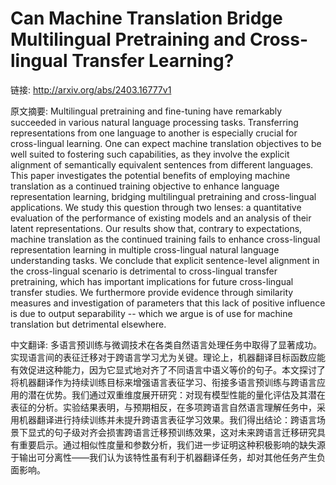 # Can Machine Translation Bridge Multilingual Pretraining and Cross-lingual Transfer Learning?

链接: http://arxiv.org/abs/2403.16777v1

原文摘要:
Multilingual pretraining and fine-tuning have remarkably succeeded in various
natural language processing tasks. Transferring representations from one
language to another is especially crucial for cross-lingual learning. One can
expect machine translation objectives to be well suited to fostering such
capabilities, as they involve the explicit alignment of semantically equivalent
sentences from different languages. This paper investigates the potential
benefits of employing machine translation as a continued training objective to
enhance language representation learning, bridging multilingual pretraining and
cross-lingual applications. We study this question through two lenses: a
quantitative evaluation of the performance of existing models and an analysis
of their latent representations. Our results show that, contrary to
expectations, machine translation as the continued training fails to enhance
cross-lingual representation learning in multiple cross-lingual natural
language understanding tasks. We conclude that explicit sentence-level
alignment in the cross-lingual scenario is detrimental to cross-lingual
transfer pretraining, which has important implications for future cross-lingual
transfer studies. We furthermore provide evidence through similarity measures
and investigation of parameters that this lack of positive influence is due to
output separability -- which we argue is of use for machine translation but
detrimental elsewhere.

中文翻译:
多语言预训练与微调技术在各类自然语言处理任务中取得了显著成功。实现语言间的表征迁移对于跨语言学习尤为关键。理论上，机器翻译目标函数应能有效促进这种能力，因为它显式地对齐了不同语言中语义等价的句子。本文探讨了将机器翻译作为持续训练目标来增强语言表征学习、衔接多语言预训练与跨语言应用的潜在优势。我们通过双重维度展开研究：对现有模型性能的量化评估及其潜在表征的分析。实验结果表明，与预期相反，在多项跨语言自然语言理解任务中，采用机器翻译进行持续训练并未提升跨语言表征学习效果。我们得出结论：跨语言场景下显式的句子级对齐会损害跨语言迁移预训练效果，这对未来跨语言迁移研究具有重要启示。通过相似性度量和参数分析，我们进一步证明这种积极影响的缺失源于输出可分离性——我们认为该特性虽有利于机器翻译任务，却对其他任务产生负面影响。
